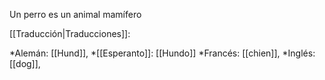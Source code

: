 Un perro es un animal mamífero

[[Traducción|Traducciones]]: 

*Alemán: [[Hund]],
*[[Esperanto]]: [[Hundo]]
*Francés: [[chien]], 
*Inglés: [[dog]],